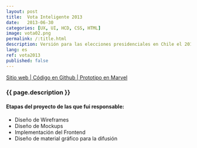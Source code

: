 ```yaml
---
layout: post
title:  Vota Inteligente 2013
date:   2013-06-30
categories: [UX, UI, HCD, CSS, HTML]
image: vota02.png
permalink: /:title.html
description: Versión para las elecciones presidenciales en Chile el 2013 del proyecto VotaInteligente de Ciudadano Inteligente. Su objetivo es la participación activa e informada de los ciudadanos en las elecciones.
lang: es
ref: vota2013
published: false
---
```


<p>
<a href="http://votainteligente.cl/" target="_blank"><i class="fa fa-external-link-square" aria-hidden="true"></i> Sitio web | </a>
<a href="https://github.com/ciudadanointeligente/votainteligente-portal-electoral" target="_blank"><i class="fa fa-github" aria-hidden="true"></i> Código en Github | </a>
<a href="https://marvelapp.com/j72287" target="_blank"><i class="fa fa-file-image-o" aria-hidden="true"></i> Prototipo en Marvel</a>
</p>

<h3>{{ page.description }}</h3>

<h4>Etapas del proyecto de las que fui responsable:</h4>
<ul class="linea list-unstyled">
  <li>Diseño de Wireframes</li>
  <li>Diseño de Mockups</li>
  <li>Implementación del Frontend</li>
  <li>Diseño de material gráfico para la difusión</li>
</ul>

<div class="main-slider">
  <div class="item"><img alt="" src="{{ site.baseurl }}img/content/vota2013/01.png" class="img-responsive"></div>
  <div class="item"><img alt="" src="{{ site.baseurl }}img/content/vota2013/02.png" class="img-responsive"></div>
</div>
